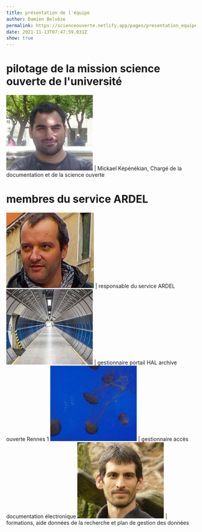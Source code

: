 ```yaml
---
title: présentation de l'équipe
author: Damien Belvèze
permalink: https://scienceouverte.netlify.app/pages/presentation_equipe/
date: 2021-11-13T07:47:59.031Z
show: true
---
```

# pilotage de la mission science ouverte de l'université



![Mickael Képénékian](../uploads/kepenekian2.jpg) | Mickael Képénékian, Chargé de la documentation et de la science ouverte

# membres du service ARDEL

![Thierry Fournier](../uploads/thierry2.jpg) | responsable du service ARDEL
![Laurent Jonchère](../uploads/laurent2.jpg) | gestionnaire portail HAL archive ouverte Rennes 1
![Emilie Liard](../uploads/liard2.jpg) | gestionnaire accès documentation électronique
![Damien Belvèze](../uploads/damien2.jpg)  | formations, aide données de la recherche et plan de gestion des données
